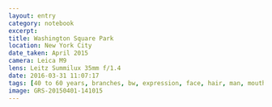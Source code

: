 ```yaml
--- 
layout: entry
category: notebook
excerpt:
title: Washington Square Park
location: New York City
date_taken: April 2015
camera: Leica M9
lens: Leitz Summilux 35mm f/1.4
date: 2016-03-31 11:07:17
tags: [40 to 60 years, branches, bw, expression, face, hair, man, mouth, shoes, trees]
image: GRS-20150401-141015
---
```

